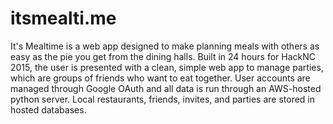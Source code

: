 # itsmealti.me
It's Mealtime is a web app designed to make planning meals with others as easy as the pie you get from the dining halls. Built in 24 hours for HackNC 2015, the user is presented with a clean, simple web app to manage parties, which are groups of friends who want to eat together. User accounts are managed through Google OAuth and all data is run through an AWS-hosted python server. Local restaurants, friends, invites, and parties are stored in hosted databases.
